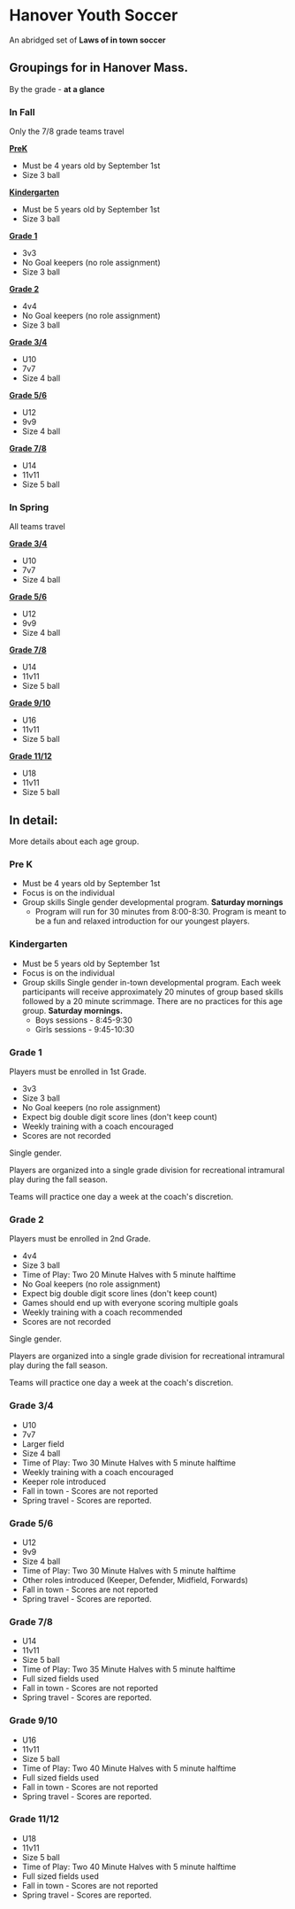 # Hanover Youth Soccer

An abridged set of **Laws of in town soccer**

## Groupings for in Hanover Mass.

By the grade - **at a glance**

### In Fall
Only the 7/8 grade teams travel

**[PreK](#PreK)**
 - Must be 4 years old by September 1st
 - Size 3 ball

**[Kindergarten](#Kindergarten)**
 - Must be 5 years old by September 1st
 - Size 3 ball

**[Grade 1](#Grade1)**
 - 3v3
 - No Goal keepers (no role assignment)
 - Size 3 ball

 **[Grade 2](#Grade2)**
 - 4v4
 - No Goal keepers (no role assignment)
 - Size 3 ball

**[Grade 3/4](#Grade34)**
 - U10
 - 7v7
 - Size 4 ball

**[Grade 5/6](#Grade56)**
 - U12
 - 9v9
 - Size 4 ball

**[Grade 7/8](#Grade78)**
 - U14
 - 11v11
 - Size 5 ball

### In Spring

All teams travel

**[Grade 3/4](#Grade34)**
 - U10
 - 7v7
 - Size 4 ball

**[Grade 5/6](#Grade56)**
 - U12
 - 9v9
 - Size 4 ball

**[Grade 7/8](#Grade78)**
 - U14
 - 11v11
 - Size 5 ball

**[Grade 9/10](#Grade910)**
 - U16
 - 11v11
 - Size 5 ball

**[Grade 11/12](#Grade1112)**
 - U18
 - 11v11
 - Size 5 ball

## In detail:

More details about each age group.

### **Pre K** <a name="PreK"></a>
 - Must be 4 years old by September 1st
 - Focus is on the individual
 - Group skills
  Single gender developmental program.
  **Saturday mornings**
	  -  Program will run for 30 minutes from 8:00-8:30.
  Program is meant to be a fun and relaxed introduction for our youngest players.

### **Kindergarten** <a name="Kindergarten"></a>
 - Must be 5 years old by September 1st
 - Focus is on the individual
 - Group skills
  Single gender in-town developmental program.
 Each week participants will receive approximately 20 minutes of group based skills followed by a 20 minute scrimmage.
  There are no practices for this age group.
  **Saturday mornings.**
   - Boys sessions - 8:45-9:30
   - Girls sessions - 9:45-10:30

### **Grade 1** <a name="Grade1"></a>
Players must be enrolled in 1st Grade.
 - 3v3
 - Size 3 ball
 - No Goal keepers (no role assignment)
 - Expect big double digit score lines (don't keep count)
 - Weekly training with a coach encouraged
 - Scores are not recorded

 Single gender.

 Players are organized into a single grade division for recreational intramural play during the fall season.

 Teams will practice one day a week at the coach's discretion.

###  **Grade 2** <a name="Grade2"></a>
 Players must be enrolled in 2nd Grade.
 - 4v4
 - Size 3 ball
 - Time of Play: Two 20 Minute Halves with 5 minute halftime
 - No Goal keepers (no role assignment)
 - Expect big double digit score lines (don't keep count)
 - Games should end up with everyone scoring multiple goals
 - Weekly training with a coach recommended
 - Scores are not recorded

 Single gender.

 Players are organized into a single grade division for recreational intramural play during the fall season.

 Teams will practice one day a week at the coach's discretion.

### **Grade 3/4** <a name="Grade34"></a>
 - U10
 - 7v7
 - Larger field
 - Size 4 ball
 - Time of Play: Two 30 Minute Halves with 5 minute halftime
 - Weekly training with a coach encouraged
 - Keeper role introduced
 - Fall in town - Scores are not reported
 - Spring travel - Scores are reported.

### **Grade 5/6** <a name="Grade56"></a>
 - U12
 - 9v9
 - Size 4 ball
 - Time of Play: Two 30 Minute Halves with 5 minute halftime
 - Other roles introduced (Keeper, Defender, Midfield, Forwards)
 - Fall in town - Scores are not reported
 - Spring travel - Scores are reported.

### **Grade 7/8** <a name="Grade78"></a>
 - U14
 - 11v11
 - Size 5 ball
 - Time of Play: Two 35 Minute Halves with 5 minute halftime
 - Full sized fields used
 - Fall in town - Scores are not reported
 - Spring travel - Scores are reported.
### **Grade 9/10** <a name="Grade910"></a>
 - U16
 - 11v11
 - Size 5 ball
 - Time of Play: Two 40 Minute Halves with 5 minute halftime
 - Full sized fields used
 - Fall in town - Scores are not reported
 - Spring travel - Scores are reported.
### **Grade 11/12** <a name="Grade1112"></a>
 - U18
 - 11v11
 - Size 5 ball
 - Time of Play: Two 40 Minute Halves with 5 minute halftime
 - Full sized fields used
 - Fall in town - Scores are not reported
 - Spring travel - Scores are reported.